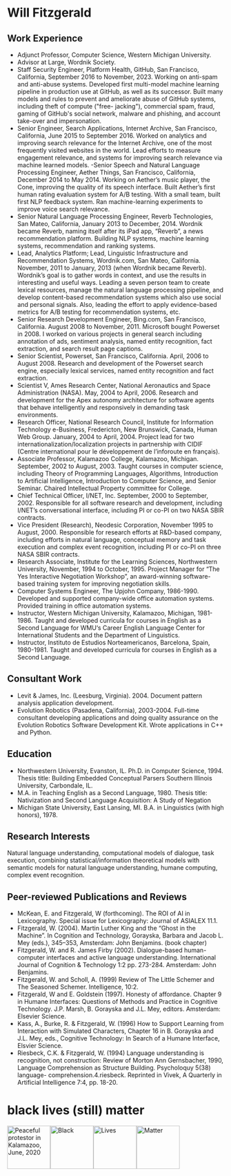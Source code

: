 # Will Fitzgerald

## Work Experience
- Adjunct Professor, Computer Science, Western Michigan University.
- Advisor at Large, Wordnik Society.
- Staff Security Engineer, Platform Health, GitHub, San Francisco, California,
September 2016 to November, 2023. Working on anti-spam and anti-abuse
systems. Developed first multi-model machine learning pipeline in production
use at GitHub, as well as its successor. Built many models and rules to prevent
and ameliorate abuse of GitHub systems, including theft of compute ("free-
jacking"), commercial spam, fraud, gaming of GitHub's social network, malware
and phishing, and account take-over and impersonation.
- Senior Engineer, Search Applications, Internet Archive, San Francisco, California,
June 2015 to September 2016. Worked on analytics and improving search
relevance for the Internet Archive, one of the most frequently visited websites in
the world. Lead efforts to measure engagement relevance, and systems for
improving search relevance via machine learned models.
-Senior Speech and Natural Language Processing Engineer, Aether Things, San
Francisco, California, December 2014 to May 2014. Working on Aether’s music
player, the Cone, improving the quality of its speech interface. Built Aether’s first
human rating evaluation system for A/B testing. With a small team, built first
NLP feedback system. Ran machine-learning experiments to improve voice
search relevance.
- Senior Natural Language Processing Engineer, Reverb Technologies, San Mateo,
California, January 2013 to December, 2014. Wordnik became Reverb, naming
itself after its iPad app, “Reverb”, a news recommendation platform. Building
NLP systems, machine learning systems, recommendation and ranking systems.
- Lead, Analytics Platform; Lead, Linguistic Infrastructure and Recommendation
Systems, Wordnik.com, San Mateo, California. November, 2011 to January, 2013
(when Wordnik became Reverb). Wordnik’s goal is to gather words in context,
and use the results in interesting and useful ways. Leading a seven person team
to create lexical resources, manage the natural language processing pipeline, and
develop content-based recommendation systems which also use social and
personal signals. Also, leading the effort to apply evidence-based metrics for A/B
testing for recommendation systems, etc.
- Senior Research Development Engineer, Bing.com, San Francisco, California.
August 2008 to November, 2011. Microsoft bought Powerset in 2008. I worked on
various projects in general search including annotation of ads, sentiment
analysis, named entity recognition, fact extraction, and search result page
captions.
- Senior Scientist, Powerset, San Francisco, California. April, 2006 to August 2008.
Research and development of the Powerset search engine, especially lexical
services, named entity recognition and fact extraction.
- Scientist V, Ames Research Center, National Aeronautics and Space
Administration (NASA). May, 2004 to April, 2006. Research and development for
the Apex autonomy architecture for software agents that behave intelligently
and responsively in demanding task environments.
- Research Officer, National Research Council, Institute for Information
Technology e-Business, Fredericton, New Brunswick, Canada, Human Web
Group. January, 2004 to April, 2004. Project lead for two
internationalization/localization projects in partnership with CIDIF (Centre
international pour le développement de l’inforoute en français).
- Associate Professor, Kalamazoo College, Kalamazoo, Michigan. September, 2002
to August, 2003. Taught courses in computer science, including Theory of
Programming Languages, Algorithms, Introduction to Artificial Intelligence,
Introduction to Computer Science, and Senior Seminar. Chaired Intellectual
Property committee for College.
- Chief Technical Officer, I/NET, Inc. September, 2000 to September, 2002.
Responsible for all software research and development, including I/NET’s
conversational interface, including PI or co-PI on two NASA SBIR contracts.
- Vice President (Research), Neodesic Corporation, November 1995 to August, 2000.
Responsible for research efforts at R&D-based company, including efforts in
natural language, conceptual memory and task execution and complex event
recognition, including PI or co-PI on three NASA SBIR contracts.
- Research Associate, Institute for the Learning Sciences, Northwestern University,
November, 1994 to October, 1995. Project Manager for “The Yes Interactive
Negotiation Workshop”, an award-winning software-based training system for
improving negotiation skills.
- Computer Systems Engineer, The Upjohn Company, 1986-1990. Developed and
supported company-wide office automation systems. Provided training in office
automation systems.
- Instructor, Western Michigan University, Kalamazoo, Michigan, 1981-1986.
Taught and developed curricula for courses in English as a Second Language for
WMU‘s Career English Language Center for International Students and the
Department of Linguistics.
- Instructor, Instituto de Estudios Norteamericanos, Barcelona, Spain, 1980-1981.
Taught and developed curricula for courses in English as a Second Language.

## Consultant Work
- Levit & James, Inc. (Leesburg, Virginia). 2004. Document pattern analysis
application development.
- Evolution Robotics (Pasadena, California), 2003-2004. Full-time consultant
developing applications and doing quality assurance on the Evolution Robotics
Software Development Kit. Wrote applications in C++ and Python.

## Education
- Northwestern University, Evanston, IL. Ph.D. in Computer Science, 1994. Thesis
title: Building Embedded Conceptual Parsers Southern Illinois University,
Carbondale, IL.
- M.A. in Teaching English as a Second Language, 1980. Thesis title: Nativization
and Second Language Acquisition: A Study of Negation
- Michigan State University, East Lansing, MI. B.A. in Linguistics (with high
honors), 1978.

## Research Interests
Natural language understanding, computational models of dialogue, task execution,
combining statistical/information theoretical models with semantic models for natural
language understanding, humane computing, complex event recognition.

## Peer-reviewed Publications and Reviews
- McKean, E. and Fitzgerald, W (forthcoming). The ROI of AI in Lexicography.
Special issue for Lexicography: Journal of ASIALEX 11.1.
- Fitzgerald, W. (2004). Martin Luther King and the “Ghost in the Machine”. In
Cognition and Technology, Gorayska, Barbara and Jacob L. Mey (eds.), 345–353,
Amsterdam: John Benjamins. (book chapter)
- Fitzgerald, W. and R. James Firby (2002). Dialogue-based human-computer
interfaces and active language understanding. International Journal of Cognition
& Technology 1:2 pp. 273-284. Amsterdam: John Benjamins.
- Fitzgerald, W. and Scholl, A. (1999) Review of The Little Schemer and The
Seasoned Schemer. Intelligence, 10:2.
- Fitzgerald, W and E. Goldstein (1997). Honesty of affordance. Chapter 9 in
Humane Interfaces: Questions of Methods and Practice in Cognitive Technology. J.P.
Marsh, B. Gorayska and J.L. Mey, editors. Amsterdam: Elsevier Science.
- Kass, A., Burke, R. & Fitzgerald, W. (1996) How to Support Learning from
Interaction with Simulated Characters, Chapter 16 in B. Gorayska and J.L. Mey,
eds., Cognitive Technology: In Search of a Humane Interface, Elsvier Science.
- Riesbeck, C.K. & Fitzgerald, W. (1994) Language understanding is recognition,
not construction: Review of Morton Ann Gernsbacher, 1990, Language
Comprehension as Structure Building. Psycholoquy 5(38) language-
comprehension.4.riesbeck. Reprinted in Vivek, A Quarterly in Artificial
Intelligence 7:4, pp. 18-20.


# black lives (still) matter

<img src="https://user-images.githubusercontent.com/37049/84572418-cf565600-ad67-11ea-91db-fab17b58b9d6.png" alt="Peaceful protestor in Kalamazoo, June, 2020" width=100><img src="https://user-images.githubusercontent.com/37049/84572418-cf565600-ad67-11ea-91db-fab17b58b9d6.png" alt="Black" width=100><img src="https://user-images.githubusercontent.com/37049/84572418-cf565600-ad67-11ea-91db-fab17b58b9d6.png" alt="Lives" width=100><img src="https://user-images.githubusercontent.com/37049/84572418-cf565600-ad67-11ea-91db-fab17b58b9d6.png" alt="Matter" width=100>
